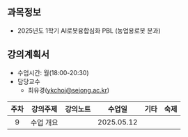 ## 과목정보
- 2025년도 1학기 AI로봇융합심화 PBL (농업용로봇 분과)
  
## 강의계획서
- 수업시간: 월(18:00-20:30) 
- 담당교수
  - 최유경(ykchoi@sejong.ac.kr)
  
| 주차 | 강의주제 | 강의노트 | 수업일 | 기타 | 숙제 |
|:---:|:---:|:---:|:---:|:---:|:---:|
| 9 | 수업 개요 |  | 2025.05.12 |  | | 
